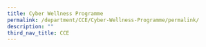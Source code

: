 ```yaml
---
title: Cyber Wellness Programme
permalink: /department/CCE/Cyber-Wellness-Programme/permalink/
description: ""
third_nav_title: CCE
---
```


